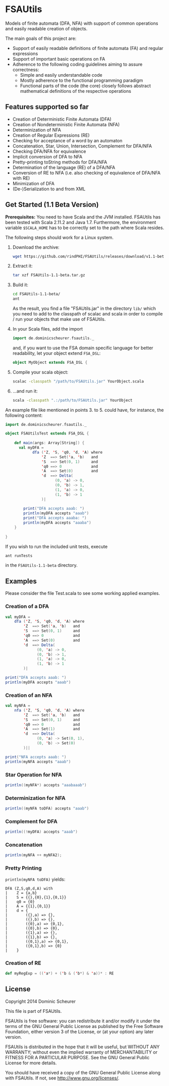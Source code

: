 FSAUtils
========

Models of finite automata (DFA, NFA) with support of common operations and easily readable creation of objects.

The main goals of this project are:

* Support of easily readable definitions of finite automata (FA) and regular expressions
* Support of important basic operations on FA
* Adherence to the following coding guidelines aiming to assure correctness:
    * Simple and easily understandable code
    * Mostly adherence to the functional programming paradigm
    * Functional parts of the code (the core) closely follows abstract mathematical definitions of the respective operations

Features supported so far
-------------------------

* Creation of Deterministic Finite Automata (DFA)
* Creation of Nondeterministic Finite Automata (NFA)
* Determinization of NFA
* Creation of Regular Expressions (RE)
* Checking for acceptance of a word by an automaton
* Concatenation, Star, Union, Intersection, Complement for DFA/NFA
* Checking DFA/NFA for equivalence
* Implicit conversion of DFA to NFA
* Pretty-printing toString methods for DFA/NFA
* Determination of the language (RE) of a DFA/NFA
* Conversion of RE to NFA (i.e. also checking of equivalence of DFA/NFA with RE)
* Minimization of DFA
* (De-)Serialization to and from XML

Get Started (1.1 Beta Version)
------------------------------

**Prerequisites:** You need to have Scala and the JVM installed. FSAUtils
has been tested with Scala 2.11.2 and Java 1.7. Furthermore, the environment
variable `$SCALA_HOME` has to be correctly set to the path where Scala resides.

The following steps should work for a Linux system.

1. Download the archive:
   
   ```bash
   wget https://github.com/rindPHI/FSAUtils/releases/download/v1.1-beta/FSAUtils.jar -O FSAUtils-1.1-beta.tar.gz
   ```
   
2. Extract it:
   
   ```bash
   tar xzf FSAUtils-1.1-beta.tar.gz
   ```
   
2. Build it:
   
   ```bash
   cd FSAUtils-1.1-beta/
   ant
   ```
   
   As the result, you find a file "FSAUtils.jar" in the directory `lib/`
   which you need to add to the classpath of scalac and scala in order
   to compile / run your objects that make use of FSAUtils.
   
3. In your Scala files, add the import

   ```scala
   import de.dominicscheurer.fsautils._
   ```
   
   and, if you want to use the FSA domain specific language
   for better readability, let your object extend `FSA_DSL`:
   
   ```scala
   object MyObject extends FSA_DSL {
   ```
   
4. Compile your scala object:
   
   ```bash
   scalac -classpath "/path/to/FSAUtils.jar" YourObject.scala
   ```
   
5. ...and run it:
   
   ```bash
   scala -classpath ".:/path/to/FSAUtils.jar" YourObject
   ```
   
An example file like mentioned in points 3. to 5. could have, for instance,
the following content:

```scala
import de.dominicscheurer.fsautils._

object FSAUtilsTest extends FSA_DSL {
  
    def main(args: Array[String]) {
      val myDFA =
            dfa ('Z, 'S, 'q0, 'd, 'A) where
                'Z  ==> Set('a, 'b)   and
                'S  ==> Set(0, 1)     and
                'q0 ==> 0             and
                'A  ==> Set(0)        and
                'd  ==> Delta(
                      (0, 'a) -> 0,
                      (0, 'b) -> 1,
                      (1, 'a) -> 0,
                      (1, 'b) -> 1
                )|
        
        print("DFA accepts aaab: ")
        println(myDFA accepts "aaab")
        print("DFA accepts aaaba: ")
        println(myDFA accepts "aaaba")
    }
    
}
```

If you wish to run the included unit tests, execute

```bash
ant runTests
```

in the `FSAUtils-1.1-beta` directory.

Examples
--------

Please consider the file Test.scala to see some working applied examples.

### Creation of a DFA

```scala
val myDFA =
    dfa ('Z, 'S, 'q0, 'd, 'A) where
	    'Z  ==> Set('a, 'b)   and
	    'S  ==> Set(0, 1)     and
	    'q0 ==> 0             and
	    'A  ==> Set(0)        and
	    'd  ==> Delta(
              (0, 'a) -> 0,
              (0, 'b) -> 1,
              (1, 'a) -> 0,
              (1, 'b) -> 1
        )|

print("DFA accepts aaab: ")
println(myDFA accepts "aaab")
```

### Creation of an NFA

```scala
val myNFA =
    nfa ('Z, 'S, 'q0, 'd, 'A) where
        'Z  ==> Set('a, 'b)   and
        'S  ==> Set(0, 1)     and
        'q0 ==> 0             and
        'A  ==> Set(1)        and
        'd  ==> Delta(
              (0, 'a) -> Set(0, 1),
              (0, 'b) -> Set(0)
        )||

print("NFA accepts aaab: ")
println(myNFA accepts "aaab")
```

### Star Operation for NFA

```scala
println((myNFA*) accepts "aaabaaab")
```

### Determinization for NFA

```scala
println((myNFA toDFA) accepts "aaab")
```

### Complement for DFA

```scala
println((!myDFA) accepts "aaab")
```

### Concatenation

```scala
println(myNFA ++ myNFA2);
```

### Pretty Printing

`println(myNFA toDFA)` yields:

```
DFA (Z,S,q0,d,A) with
|    Z = {a,b}
|    S = {{},{0},{1},{0,1}}
|    q0 = {0}
|    A = {{1},{0,1}}
|    d = {
|        ({},a) => {},
|        ({},b) => {},
|        ({0},a) => {0,1},
|        ({0},b) => {0},
|        ({1},a) => {},
|        ({1},b) => {},
|        ({0,1},a) => {0,1},
|        ({0,1},b) => {0}
|    }
```

### Creation of RE

```scala
def myRegExp = (('a*) + ('b & ('b*) & 'a))* : RE
```

License
-------

Copyright 2014 Dominic Scheurer
    
This file is part of FSAUtils.
     
FSAUtils is free software: you can redistribute it and/or modify
it under the terms of the GNU General Public License as published by
the Free Software Foundation, either version 3 of the License, or
(at your option) any later version.
     
FSAUtils is distributed in the hope that it will be useful,
but WITHOUT ANY WARRANTY; without even the implied warranty of
MERCHANTABILITY or FITNESS FOR A PARTICULAR PURPOSE.  See the
GNU General Public License for more details.
     
You should have received a copy of the GNU General Public License
along with FSAUtils.  If not, see <http://www.gnu.org/licenses/>.
